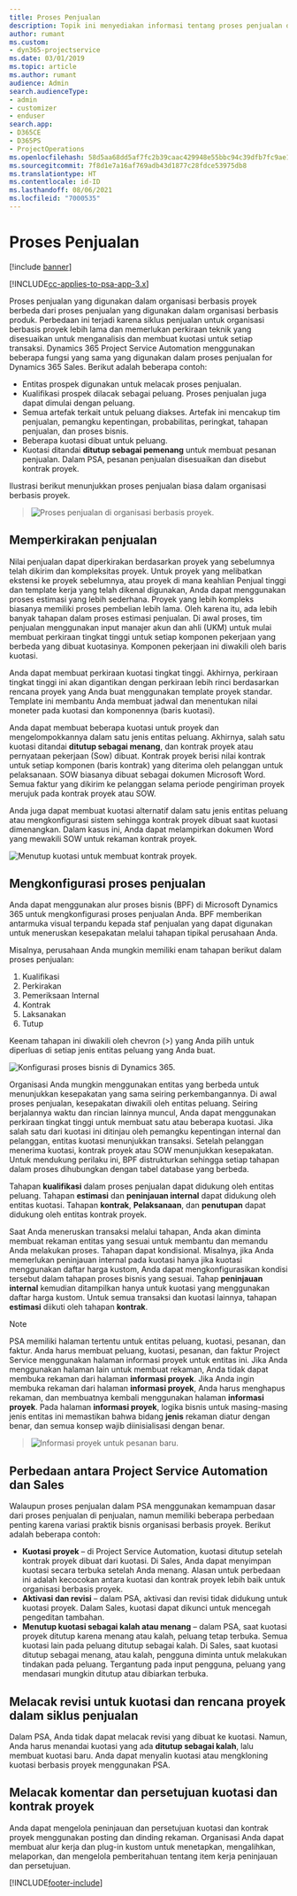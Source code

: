 ```yaml
---
title: Proses Penjualan
description: Topik ini menyediakan informasi tentang proses penjualan dasar.
author: rumant
ms.custom:
- dyn365-projectservice
ms.date: 03/01/2019
ms.topic: article
ms.author: rumant
audience: Admin
search.audienceType:
- admin
- customizer
- enduser
search.app:
- D365CE
- D365PS
- ProjectOperations
ms.openlocfilehash: 58d5aa68dd5af7fc2b39caac429948e55bbc94c39dfb7fc9ae15a37cc3c92ce6
ms.sourcegitcommit: 7f8d1e7a16af769adb43d1877c28fdce53975db8
ms.translationtype: HT
ms.contentlocale: id-ID
ms.lasthandoff: 08/06/2021
ms.locfileid: "7000535"
---
```

# <a name="sales-processes"></a>Proses Penjualan

[!include [banner](../includes/psa-now-project-operations.md)]

[!INCLUDE[cc-applies-to-psa-app-3.x](../includes/cc-applies-to-psa-app-3x.md)]

Proses penjualan yang digunakan dalam organisasi berbasis proyek berbeda dari proses penjualan yang digunakan dalam organisasi berbasis produk. Perbedaan ini terjadi karena siklus penjualan untuk organisasi berbasis proyek lebih lama dan memerlukan perkiraan teknik yang disesuaikan untuk menganalisis dan membuat kuotasi untuk setiap transaksi. Dynamics 365 Project Service Automation menggunakan beberapa fungsi yang sama yang digunakan dalam proses penjualan for Dynamics 365 Sales. Berikut adalah beberapa contoh:

- Entitas prospek digunakan untuk melacak proses penjualan.
- Kualifikasi prospek dilacak sebagai peluang. Proses penjualan juga dapat dimulai dengan peluang.
- Semua artefak terkait untuk peluang diakses. Artefak ini mencakup tim penjualan, pemangku kepentingan, probabilitas, peringkat, tahapan penjualan, dan proses bisnis.
- Beberapa kuotasi dibuat untuk peluang.
- Kuotasi ditandai **ditutup sebagai pemenang** untuk membuat pesanan penjualan. Dalam PSA, pesanan penjualan disesuaikan dan disebut kontrak proyek.

Ilustrasi berikut menunjukkan proses penjualan biasa dalam organisasi berbasis proyek.

> ![Proses penjualan di organisasi berbasis proyek.](media/basic-guide-1.png)

## <a name="estimating-a-sale"></a>Memperkirakan penjualan
Nilai penjualan dapat diperkirakan berdasarkan proyek yang sebelumnya telah dikirim dan kompleksitas proyek. Untuk proyek yang melibatkan ekstensi ke proyek sebelumnya, atau proyek di mana keahlian Penjual tinggi dan template kerja yang telah dikenal digunakan, Anda dapat menggunakan proses estimasi yang lebih sederhana. Proyek yang lebih kompleks biasanya memiliki proses pembelian lebih lama. Oleh karena itu, ada lebih banyak tahapan dalam proses estimasi penjualan. Di awal proses, tim penjualan menggunakan input manajer akun dan ahli (UKM) untuk mulai membuat perkiraan tingkat tinggi untuk setiap komponen pekerjaan yang berbeda yang dibuat kuotasinya. Komponen pekerjaan ini diwakili oleh baris kuotasi. 

Anda dapat membuat perkiraan kuotasi tingkat tinggi. Akhirnya, perkiraan tingkat tinggi ini akan digantikan dengan perkiraan lebih rinci berdasarkan rencana proyek yang Anda buat menggunakan template proyek standar. Template ini membantu Anda membuat jadwal dan menentukan nilai moneter pada kuotasi dan komponennya (baris kuotasi). 

Anda dapat membuat beberapa kuotasi untuk proyek dan mengelompokkannya dalam satu jenis entitas peluang. Akhirnya, salah satu kuotasi ditandai **ditutup sebagai menang**, dan kontrak proyek atau pernyataan pekerjaan (Sow) dibuat. Kontrak proyek berisi nilai kontrak untuk setiap komponen (baris kontrak) yang diterima oleh pelanggan untuk pelaksanaan. SOW biasanya dibuat sebagai dokumen Microsoft Word. Semua faktur yang dikirim ke pelanggan selama periode pengiriman proyek merujuk pada kontrak proyek atau SOW.

Anda juga dapat membuat kuotasi alternatif dalam satu jenis entitas peluang atau mengkonfigurasi sistem sehingga kontrak proyek dibuat saat kuotasi dimenangkan. Dalam kasus ini, Anda dapat melampirkan dokumen Word yang mewakili SOW untuk rekaman kontrak proyek.

![Menutup kuotasi untuk membuat kontrak proyek.](media/basic-guide-2.png)

## <a name="configuring-the-sales-process"></a>Mengkonfigurasi proses penjualan
Anda dapat menggunakan alur proses bisnis (BPF) di Microsoft Dynamics 365 untuk mengkonfigurasi proses penjualan Anda. BPF memberikan antarmuka visual terpandu kepada staf penjualan yang dapat digunakan untuk meneruskan kesepakatan melalui tahapan tipikal perusahaan Anda.

Misalnya, perusahaan Anda mungkin memiliki enam tahapan berikut dalam proses penjualan:

1. Kualifikasi
2. Perkirakan
3. Pemeriksaan Internal
4. Kontrak
5. Laksanakan
6. Tutup

Keenam tahapan ini diwakili oleh chevron (\>) yang Anda pilih untuk diperluas di setiap jenis entitas peluang yang Anda buat.

![Konfigurasi proses bisnis di Dynamics 365.](media/basic-guide-3.png)
 
Organisasi Anda mungkin menggunakan entitas yang berbeda untuk menunjukkan kesepakatan yang sama seiring perkembangannya. Di awal proses penjualan, kesepakatan diwakili oleh entitas peluang. Seiring berjalannya waktu dan rincian lainnya muncul, Anda dapat menggunakan perkiraan tingkat tinggi untuk membuat satu atau beberapa kuotasi. Jika salah satu dari kuotasi ini ditinjau oleh pemangku kepentingan internal dan pelanggan, entitas kuotasi menunjukkan transaksi. Setelah pelanggan menerima kuotasi, kontrak proyek atau SOW menunjukkan kesepakatan. Untuk mendukung perilaku ini, BPF distrukturkan sehingga setiap tahapan dalam proses dihubungkan dengan tabel database yang berbeda.

Tahapan **kualifikasi** dalam proses penjualan dapat didukung oleh entitas peluang. Tahapan **estimasi** dan **peninjauan internal** dapat didukung oleh entitas kuotasi. Tahapan **kontrak**, **Pelaksanaan**, dan **penutupan** dapat didukung oleh entitas kontrak proyek.

Saat Anda meneruskan transaksi melalui tahapan, Anda akan diminta membuat rekaman entitas yang sesuai untuk membantu dan memandu Anda melakukan proses. Tahapan dapat kondisional. Misalnya, jika Anda memerlukan peninjauan internal pada kuotasi hanya jika kuotasi menggunakan daftar harga kustom, Anda dapat mengkonfigurasikan kondisi tersebut dalam tahapan proses bisnis yang sesuai. Tahap **peninjauan internal** kemudian ditampilkan hanya untuk kuotasi yang menggunakan daftar harga kustom. Untuk semua transaksi dan kuotasi lainnya, tahapan **estimasi** diikuti oleh tahapan **kontrak**.

> [!NOTE]
> PSA memiliki halaman tertentu untuk entitas peluang, kuotasi, pesanan, dan faktur. Anda harus membuat peluang, kuotasi, pesanan, dan faktur Project Service menggunakan halaman informasi proyek untuk entitas ini. Jika Anda menggunakan halaman lain untuk membuat rekaman, Anda tidak dapat membuka rekaman dari halaman **informasi proyek**. Jika Anda ingin membuka rekaman dari halaman **informasi proyek**, Anda harus menghapus rekaman, dan membuatnya kembali menggunakan halaman **informasi proyek**. Pada halaman **informasi proyek**, logika bisnis untuk masing-masing jenis entitas ini memastikan bahwa bidang **jenis** rekaman diatur dengan benar, dan semua konsep wajib diinisialisasi dengan benar.

> ![Informasi proyek untuk pesanan baru.](media/basic-guide-4.png)
 
## <a name="differences-between-project-service-automation-and-sales"></a>Perbedaan antara Project Service Automation dan Sales
Walaupun proses penjualan dalam PSA menggunakan kemampuan dasar dari proses penjualan di penjualan, namun memiliki beberapa perbedaan penting karena variasi praktik bisnis organisasi berbasis proyek. Berikut adalah beberapa contoh:

- **Kuotasi proyek** – di Project Service Automation, kuotasi ditutup setelah kontrak proyek dibuat dari kuotasi. Di Sales, Anda dapat menyimpan kuotasi secara terbuka setelah Anda menang. Alasan untuk perbedaan ini adalah kecocokan antara kuotasi dan kontrak proyek lebih baik untuk organisasi berbasis proyek. 
- **Aktivasi dan revisi** – dalam PSA, aktivasi dan revisi tidak didukung untuk kuotasi proyek. Dalam Sales, kuotasi dapat dikunci untuk mencegah pengeditan tambahan.
- **Menutup kuotasi sebagai kalah atau menang** – dalam PSA, saat kuotasi proyek ditutup karena menang atau kalah, peluang tetap terbuka. Semua kuotasi lain pada peluang ditutup sebagai kalah. Di Sales, saat kuotasi ditutup sebagai menang, atau kalah, pengguna diminta untuk melakukan tindakan pada peluang. Tergantung pada input pengguna, peluang yang mendasari mungkin ditutup atau dibiarkan terbuka.

## <a name="tracking-revisions-to-quotes-and-project-plans-in-the-sales-cycle"></a>Melacak revisi untuk kuotasi dan rencana proyek dalam siklus penjualan
Dalam PSA, Anda tidak dapat melacak revisi yang dibuat ke kuotasi. Namun, Anda harus menandai kuotasi yang ada **ditutup sebagai kalah**, lalu membuat kuotasi baru. Anda dapat menyalin kuotasi atau mengkloning kuotasi berbasis proyek menggunakan PSA.

## <a name="tracking-comments-and-approvals-of-quotes-and-project-contracts"></a>Melacak komentar dan persetujuan kuotasi dan kontrak proyek
Anda dapat mengelola peninjauan dan persetujuan kuotasi dan kontrak proyek menggunakan posting dan dinding rekaman. Organisasi Anda dapat membuat alur kerja dan plug-in kustom untuk menetapkan, mengalihkan, melaporkan, dan mengelola pemberitahuan tentang item kerja peninjauan dan persetujuan.


[!INCLUDE[footer-include](../includes/footer-banner.md)]